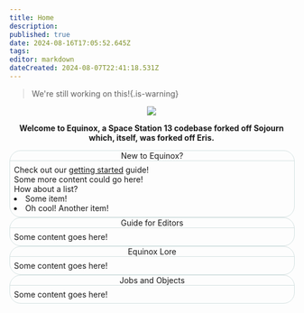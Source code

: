 ```yaml
---
title: Home
description: 
published: true
date: 2024-08-16T17:05:52.645Z
tags: 
editor: markdown
dateCreated: 2024-08-07T22:41:18.531Z
---
```


> We're still working on this!{.is-warning}

<!-- ![wikibanner1.png](/wikibanner1.png) -->
<center>
  <img src="https://wiki.bluespace.engineer/wikibanner1white.png" />
  

<strong>Welcome to Equinox, a Space Station 13 codebase forked off Sojourn which, itself, was forked off Eris.</strong>
</center>

<!-- <span id="hover-element" data-url="https://wiki.bluespace.engineer/en/test-content-hover-page">Hover over this text</span>
<div id="content-container"></div> -->

<style>
.v-main .contents blockquote.is-test {
  background-color: #fff3e0;
  border-color: #ffb74d;
  color: #b33f00
}
.v-main .contents blockquote.is-test:before {
  content: "🕒"
}
.v-main .contents blockquote.is-test code:not([class^=language-]) {
  background-color: #fff3e0;
  color: #ef6c00
}
.theme--dark .v-main .contents blockquote.is-test {
  background-color: #cd4800;
  color: #ffe0b2;
  border-color: #ff9800;
  box-shadow: 0 0 2px 0 #212121
}
.v-main .contents #hover-element {
  color: #007bff;
  cursor: pointer;
  text-decoration: underline
}
.v-main .contents #content-container {
  margin-top: 20px;
  padding: 10px;
  border: 1px solid #ddd;
  display: none
}
.v-main .contents #tooltip-container {
  position: absolute;
  background-color: #333;
  color: #fff;
  padding: 10px;
  border-radius: 5px;
  display: none;
  z-index: 1000;
  width: 90%;
  font-size: .9em;
  box-shadow: 0 4px 8px rgba(0,0,0,.2)
}
.v-main .contents #tooltip-container::after {
  content: "";
  position: absolute;
  top: 100%;
  left: 50%;
  margin-left: -5px;
  border-width: 5px;
  border-style: solid;
  border-color: #333 transparent transparent transparent
}
div.container:has(> div.page-header-section),
div.page-col-sd,
hr:has(+ div.container > div.layout) {
  display: none
}
div.layout:has(> div.page-col-content) {
  justify-content: center
}
div.infobox {
  width: 100%;
  height: fit-content;
  border: 1px solid #d5e2e2;
  border-radius: 20px
}
div.infobox-header {
  width: 100%;
  height: fit-content;
  border-bottom: 1px solid #d5e2e2;
  align-content: center;
  justify-content: center;
  border-radius: 20px 20px 0 0
}
div.infobox-content {
  padding: .5em
}
</style>

<div class="flex sm:flex-row flex-col space-(y-4,sm:y-0,sm:x-4) mt-4">
	<div class="flex flex-col space-y-4 w-full">
		<div class="infobox">
    	<div class="infobox-header bg-blue-600"><center>New to Equinox?<center></div>
      <div class="infobox-content">
        <span class="text-red-600">Check out our <a href="#">getting started</a> guide!</span>
        </br>Some more content could go here!
        </br>How about a list?
        <list>
          <li>Some item!</li>
          <li>Oh cool! Another item!</li>
        </list>
      </div>
    </div>
  	<div class="infobox">
    	<div class="infobox-header bg-red-600"><center>Guide for Editors<center></div>
			<div class="infobox-content">Some content goes here!</div>
		</div>
	</div>
  <div class="flex flex-col space-y-4 w-full">
		<div class="infobox">
    	<div class="infobox-header bg-green-600"><center>Equinox Lore<center></div>
			<div class="infobox-content">Some content goes here!</div>
		</div>
  	<div class="infobox">
    	<div class="infobox-header bg-orange-600"><center>Jobs and Objects<center></div>
			<div class="infobox-content">Some content goes here!</div>
		</div>
	</div>
</div>
